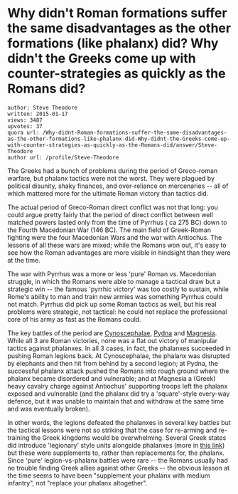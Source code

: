 # Why didn't Roman formations suffer the same disadvantages as the other formations (like phalanx) did? Why didn't the Greeks come up with counter-strategies as quickly as the Romans did?

	author: Steve Theodore
	written: 2015-01-17
	views: 3487
	upvotes: 37
	quora url: /Why-didnt-Roman-formations-suffer-the-same-disadvantages-as-the-other-formations-like-phalanx-did-Why-didnt-the-Greeks-come-up-with-counter-strategies-as-quickly-as-the-Romans-did/answer/Steve-Theodore
	author url: /profile/Steve-Theodore


The Greeks had a bunch of problems during the period of Greco-roman warfare, but phalanx tactics were not the worst. They were plagued by political disunity, shaky finances, and over-reliance on mercenaries -- all of which mattered more for the ultimate Roman victory than tactics did.

The actual period of Greco-Roman direct conflict was not that long: you could argue pretty fairly that the period of direct conflict between well matched powers lasted only from the time of Pyrrhus ( ca 275 BC) down to the Fourth Macedonian War (146 BC). The main field of Greek-Roman fighting were the four Macedonian Wars and the war with Antiochus. The lessons of all these wars are mixed; while the Romans won out, it's easy to see how the Roman advantages are more visible in hindsight than they were at the time. 

 The war with Pyrrhus was a more or less 'pure' Roman vs. Macedonian struggle, in which the Romans were able to manage a tactical draw but a strategic win -- the famous 'pyrrhic victory' was too costly to sustain, while Rome's ability to man and train new armies was something Pyrrhus could not match. Pyrrhus did pick up some Roman tactics as well, but his real problems were strategic, not tactical: he could not replace the professional core of his army as fast as the Romans could.

The key battles of the period are [Cynoscephalae](http://arehttp://en.wikipedia.org/wiki/Battle_of_Cynoscephalae), [Pydna](http://en.wikipedia.org/wiki/Battle_of_Pydna) and [Magnesia](http://en.wikipedia.org/wiki/Battle_of_Magnesia). While all 3 are Roman victories, none was a flat out victory of manipular tactics against phalanxes. In all 3 cases, in fact, the phalanxes succeeded in pushing Roman legions back. At Cynoscephalae, the phalanx was disrupted by elephants and then hit from behind by a second legion; at Pydna, the successful phalanx attack pushed the Romans into rough ground where the phalanx became disordered and vulnerable; and at Magnesia a (Greek) heavy cavalry charge against Antiochus' supporting troops left the phalanx exposed and vulnerable (and the phalanx did try a 'square'-style every-way defence, but it was unable to maintain that and withdraw at the same time and was eventually broken).

In other words, the legions defeated the phalanxes in several key battles but the tactical lessons were not so striking that the case for re-arming and re-training the Greek kingdoms would be overwhelming. Several Greek states did introduce 'legionary' style units alongside phalanxes (more in [this link](http://en.wikipedia.org/wiki/Hellenistic_armies)) but these were supplements to, rather than replacements for, the phalanx. Since 'pure' legion-vs-phalanx battles were rare -- the Romans usually had no trouble finding Greek allies against other Greeks -- the obvious lesson at the time seems to have been "supplement your phalanx with medium infantry", not "replace your phalanx altogether".

